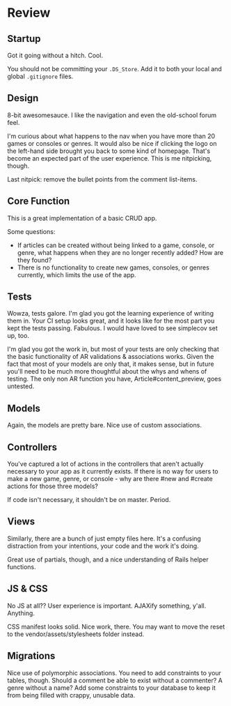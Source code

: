 # Review

## Startup

Got it going without a hitch. Cool.

You should not be committing your `.DS_Store`. Add it to both your local and global `.gitignore` files.

## Design

8-bit awesomesauce. I like the navigation and even the old-school forum feel.

I'm curious about what happens to the nav when you have more than 20 games or consoles or genres. It would also be nice if clicking the logo on the left-hand side brought you back to some kind of homepage. That's become an expected part of the user experience. This is me nitpicking, though.

Last nitpick: remove the bullet points from the comment list-items.

## Core Function

This is a great implementation of a basic CRUD app.

Some questions:
* If articles can be created without being linked to a game, console, or genre, what happens when they are no longer recently added? How are they found?
* There is no functionality to create new games, consoles, or genres currently, which limits the use of the app.

## Tests

Wowza, tests galore. I'm glad you got the learning experience of writing them in. Your CI setup looks great, and it looks like for the most part you kept the tests passing. Fabulous. I would have loved to see simplecov set up, too.

I'm glad you got the work in, but most of your tests are only checking that the basic functionality of AR validations & associations works. Given the fact that most of your models are only that, it makes sense, but in future you'll need to be much more thoughtful about the whys and whens of testing. The only non AR function you have, Article#content_preview, goes untested.

## Models

Again, the models are pretty bare. Nice use of custom associations.

## Controllers

You've captured a lot of actions in the controllers that aren't actually necessary to your app as it currently exists. If there is no way for users to make a new game, genre, or console - why are there #new and #create actions for those three models?

If code isn't necessary, it shouldn't be on master. Period.

## Views

Similarly, there are a bunch of just empty files here. It's a confusing distraction from your intentions, your code and the work it's doing.

Great use of partials, though, and a nice understanding of Rails helper functions.

## JS & CSS

No JS at all?? User experience is important. AJAXify something, y'all. Anything.

CSS manifest looks solid. Nice work, there. You may want to move the reset to the vendor/assets/stylesheets folder instead.

## Migrations

Nice use of polymorphic associations. You need to add constraints to your tables, though. Should a comment be able to exist without a commenter? A genre without a name? Add some constraints to your database to keep it from being filled with crappy, unusable data.
